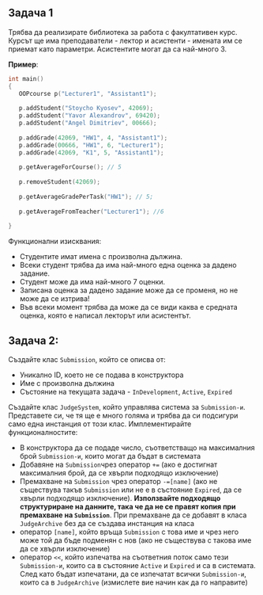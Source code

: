## Задачa 1

Трябва да реализирате библиотека за работа с факултативен курс. 
Курсът ще има преподаватели - лектор и асистенти - имената им се приемат като параметри.
Асистентите могат да са най-много 3.

**Пример**:
 ```c++
int main()
{
	OOPcourse p("Lecturer1", "Assistant1");
	
	p.addStudent("Stoycho Kyosev", 42069);
	p.addStudent("Yavor Alexandrov", 69420);
	p.addStudent("Angel Dimitriev", 00666);
	
	p.addGrade(42069, "HW1", 4, "Assistant1");
	p.addGrade(00666, "HW1", 6, "Lecturer1");
	p.addGrade(42069, "K1", 5, "Assistant1");
	
	p.getAverageForCourse(); // 5
	
	p.removeStudent(42069);
	
	p.getAverageGradePerTask("HW1"); // 5;
	
	p.getAverageFromTeacher("Lecturer1"); //6
	
}
 ```

Функционални изисквания:
 - Студентите имат имена с произволна дължина.
 - Всеки студент трябва да има най-много една оценка за дадено задание.
 - Студент може да има най-много 7 оценки.
 - Записана оценка за дадено задание може да се променя, но не може да се изтрива!
 - Във всеки момент трябва да може да се види каква е средната оценка, която е написал лекторът или асистентът.

 ## Задача 2:
 
 Създайте клас `Submission`, който се описва от: 
 - Уникално ID, което не се подава в конструктора 
 - Име с произволна дължина
 - Състояние на текущата задача - `InDevelopment`, `Active`, `Expired`

 Създайте клас `JudgeSystem`, който управлява система за `Submission-и`. Представете си, че тя ще е много голяма и трябва да си подсигури само една инстанция от този клас. Имплементирайте функционалностите: 

 - В конструктора да се подаде число, съответстващо на максималния брой `Submission-и`, които могат да бъдат в системата
 - Добавяне на `Submission`чрез оператор `+=` (ако е достигнат максималния брой, да се хвърли подходящо изключение)
 - Премахване на `Submission` чрез оператор `-=[name]` (ако не съществува такъв `Submission` или не е в състояние `Expired`, да се хвърли подходящо изключение). **Използвайте подходящо структуриране на данните, така че да не се правят копия при премахване на `Submission`**. При премахване да се добавят в класа `JudgeArchive` без да се създава инстанция на класа
 - оператор `[name]`, който връща `Submission` с това име и чрез него може той да бъде подменян с нов (ако не съществува с такова име да се хвърли изключение)
 - оператор `<<`, който изпечатва на съответния поток само тези `Submission-и`, които са в състояние `Active` и `Expired` и са в системата. След като бъдат изпечатани, да се изпечатат всички `Submission-и`, които са в `JudgeArchive` (измислете вие начин как да го направите)